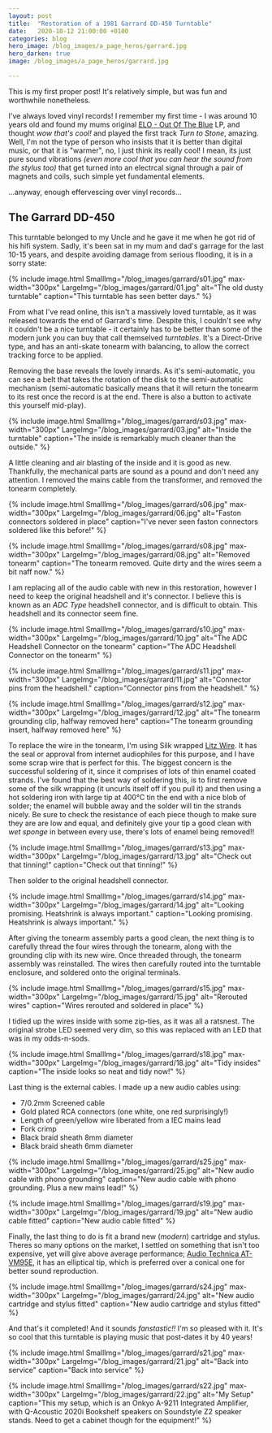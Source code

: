 ```yaml
---
layout: post
title:  "Restoration of a 1981 Garrard DD-450 Turntable"
date:   2020-10-12 21:00:00 +0100
categories: blog
hero_image: /blog_images/a_page_heros/garrard.jpg
hero_darken: true
image: /blog_images/a_page_heros/garrard.jpg

---
```

This is my first proper post! It's relatively simple, but was fun and worthwhile nonetheless.

I've always loved vinyl records! I remember my first time - I was around 10 years old and found my mums original [ELO - Out Of The Blue](https://en.wikipedia.org/wiki/Out_of_the_Blue_(Electric_Light_Orchestra_album)) LP, and thought *wow that's cool!* and played the first track *Turn to Stone*, amazing. Well, I'm not the type of person who insists that it is better than digital music, or that it is "warmer", no, I just think its really cool! I mean, its just pure sound vibrations *(even more cool that you can hear the sound from the stylus too)* that get turned into an electrcal signal through a pair of magnets and coils, such simple yet fundamental elements. 

...anyway, enough effervescing over vinyl records...

The Garrard DD-450
------------------
This turntable belonged to my Uncle and he gave it me when he got rid of his hifi system. Sadly, it's been sat in my mum and dad's garrage for the last 10-15 years, and despite avoiding damage from serious flooding, it is in a sorry state:

{% include image.html 
SmallImg="/blog_images/garrard/s01.jpg" max-width="300px" 
LargeImg="/blog_images/garrard/01.jpg" 
alt="The old dusty turntable"
caption="This turntable has seen better days." 
%}

From what I've read online, this isn't a massively loved turntable, as it was released towards the end of Garrard's time. Despite this, I couldn't see why it couldn't be a nice turntable - it certainly has to be better than some of the modern junk you can buy that call themselved *turntables*. It's a Direct-Drive type, and has an anti-skate tonearm with balancing, to allow the correct tracking force to be applied.

Removing the base reveals the lovely innards. As it's semi-automatic, you can see a belt that takes the rotation of the disk to the semi-automatic  mechanism (semi-automatic basically means that it will return the tonearm to its rest once the record is at the end. There is also a button to activate this yourself mid-play).

{% include image.html 
SmallImg="/blog_images/garrard/s03.jpg" max-width="300px" 
LargeImg="/blog_images/garrard/03.jpg" 
alt="Inside the turntable"
caption="The inside is remarkably much cleaner than the outside." 
%}

A little cleaning and air blasting of the inside and it is good as new. Thankfully, the mechanical parts are sound as a pound and don't need any attention. I removed the mains cable from the transformer, and removed the tonearm completely.

{% include image.html 
SmallImg="/blog_images/garrard/s06.jpg" max-width="300px" 
LargeImg="/blog_images/garrard/06.jpg" 
alt="Faston connectors soldered in place"
caption="I've never seen faston connectors soldered like this before!" 
%}

{% include image.html 
SmallImg="/blog_images/garrard/s08.jpg" max-width="300px" 
LargeImg="/blog_images/garrard/08.jpg" 
alt="Removed tonearm"
caption="The tonearm removed. Quite dirty and the wires seem a bit naff now." 
%}

I am replacing all of the audio cable with new in this restoration, however I need to keep the original headshell and it's connector. I believe this is known as an *ADC Type* headshell connector, and is difficult to obtain. This headshell and its connector seem fine.

{% include image.html 
SmallImg="/blog_images/garrard/s10.jpg" max-width="300px" 
LargeImg="/blog_images/garrard/10.jpg" 
alt="The ADC Headshell Connector on the tonearm"
caption="The ADC Headshell Connector on the tonearm" 
%}

{% include image.html 
SmallImg="/blog_images/garrard/s11.jpg" max-width="300px" 
LargeImg="/blog_images/garrard/11.jpg" 
alt="Connector pins from the headshell."
caption="Connector pins from the headshell." 
%}

{% include image.html 
SmallImg="/blog_images/garrard/s12.jpg" max-width="300px" 
LargeImg="/blog_images/garrard/12.jpg" 
alt="The tonearm grounding clip, halfway removed here"
caption="The tonearm grounding insert, halfway removed here" 
%}

To replace the wire in the tonearm, I'm using Silk wrapped [Litz Wire](https://en.wikipedia.org/wiki/Litz_wire). It has the seal or approval from internet audiophiles for this purpose, and I have some scrap wire that is perfect for this. The biggest concern is the successful soldering of it, since it comprises of lots of thin enamel coated strands. I've found that the best way of soldering this, is to first remove some of the silk wrapping (it uncurls itself off if you pull it) and then using a hot soldering iron with large tip at 400°C tin the end with a nice blob of solder; the enamel will bubble away and the solder will tin the strands nicely. Be sure to check the resistance of each piece though to make sure they are are low and equal, and definitely give your tip a good clean with *wet sponge* in between every use, there's lots of enamel being removed!!

{% include image.html 
SmallImg="/blog_images/garrard/s13.jpg" max-width="300px" 
LargeImg="/blog_images/garrard/13.jpg" 
alt="Check out that tinning!"
caption="Check out that tinning!" 
%}

Then solder to the original headshell connector.

{% include image.html 
SmallImg="/blog_images/garrard/s14.jpg" max-width="300px" 
LargeImg="/blog_images/garrard/14.jpg" 
alt="Looking promising. Heatshrink is always important."
caption="Looking promising. Heatshrink is always important." 
%}

After giving the tonearm assembly parts a good clean, the next thing is to carefully thread the four wires through the tonearm, along with the grounding clip with its new wire. Once threaded through, the tonearm assembly was reinstalled. The wires then carefully routed into the turntable enclosure, and soldered onto the original terminals.

{% include image.html 
SmallImg="/blog_images/garrard/s15.jpg" max-width="300px" 
LargeImg="/blog_images/garrard/15.jpg" 
alt="Rerouted wires"
caption="Wires rerouted and soldered in place" 
%}

I tidied up the wires inside with some zip-ties, as it was all a ratsnest. The original strobe LED seemed very dim, so this was replaced with an LED that was in my odds-n-sods. 

{% include image.html 
SmallImg="/blog_images/garrard/s18.jpg" max-width="300px" 
LargeImg="/blog_images/garrard/18.jpg" 
alt="Tidy insides"
caption="The inside looks so neat and tidy now!" 
%}

Last thing is the external cables. I made up a new audio cables using:
- 7/0.2mm Screened cable
- Gold plated RCA connectors (one white, one red surprisingly!)
- Length of green/yellow wire liberated from a IEC mains lead
- Fork crimp
- Black braid sheath 8mm diameter
- Black braid sheath 6mm diameter

{% include image.html 
SmallImg="/blog_images/garrard/s25.jpg" max-width="300px" 
LargeImg="/blog_images/garrard/25.jpg" 
alt="New audio cable with phono grounding"
caption="New audio cable with phono grounding. Plus a new mains lead!" 
%}

{% include image.html 
SmallImg="/blog_images/garrard/s19.jpg" max-width="300px" 
LargeImg="/blog_images/garrard/19.jpg" 
alt="New audio cable fitted"
caption="New audio cable fitted" 
%}

Finally, the last thing to do is fit a brand new (*modern*) cartridge and stylus. Theres so many options on the market, I settled on something that isn't too expensive, yet will give above average performance; [Audio Technica AT-VM95E](https://amzn.to/2SP1DCs), it has an elliptical tip, which is preferred over a conical one for better sound reproduction.

{% include image.html 
SmallImg="/blog_images/garrard/s24.jpg" max-width="300px" 
LargeImg="/blog_images/garrard/24.jpg" 
alt="New audio cartridge and stylus fitted"
caption="New audio cartridge and stylus fitted" 
%}

And that's it completed! And it sounds *fanstastic!!* I'm so pleased with it. It's so cool that this turntable is playing music that post-dates it by 40 years!

{% include image.html 
SmallImg="/blog_images/garrard/s21.jpg" max-width="300px" 
LargeImg="/blog_images/garrard/21.jpg" 
alt="Back into service"
caption="Back into service" 
%}

{% include image.html 
SmallImg="/blog_images/garrard/s22.jpg" max-width="300px" 
LargeImg="/blog_images/garrard/22.jpg" 
alt="My Setup"
caption="This my setup, which is an Onkyo A-9211 Integrated Amplifier, with Q-Acoustic 2020i Bookshelf speakers on Soundstyle Z2 speaker stands. Need to get a cabinet though for the equipment!" 
%}




